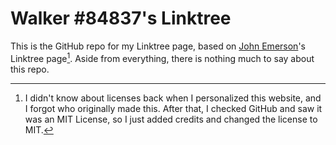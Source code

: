 # Walker \#84837's Linktree

This is the GitHub repo for my Linktree page, based on [John
Emerson](https://github.com/johnggli)'s Linktree page[^1]. Aside from
everything, there is nothing much to say about this repo.

[^1]: I didn't know about licenses back when I personalized this website, and
I forgot who originally made this. After that, I checked GitHub and saw it was
an MIT License, so I just added credits and changed the license to MIT.
